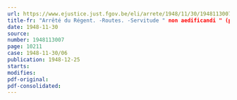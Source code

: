 ```yaml
---
url: https://www.ejustice.just.fgov.be/eli/arrete/1948/11/30/1948113007/justel
title-fr: "Arrêté du Régent. -Routes. -Servitude " non aedificandi " (province du Brabant)"
date: 1948-11-30
source:
number: 1948113007
page: 10211
case: 1948-11-30/06
publication: 1948-12-25
starts:
modifies:
pdf-original:
pdf-consolidated:
---
```


